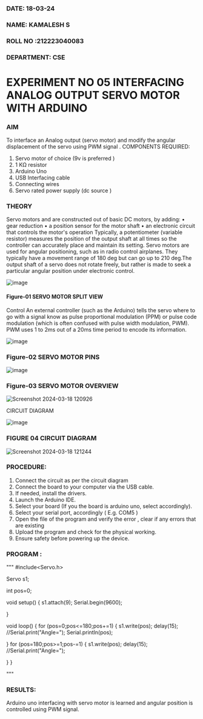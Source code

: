 ###  DATE: 18-03-24

###  NAME: KAMALESH S
###  ROLL NO :212223040083
###  DEPARTMENT: CSE


# EXPERIMENT NO 05 INTERFACING ANALOG OUTPUT SERVO MOTOR WITH ARDUINO

### AIM
To interface an Analog output (servo motor) and modify the angular displacement of the servo using PWM signal .
COMPONENTS REQUIRED:
1.	Servo motor of choice (9v is preferred )
2.	1 KΩ resistor 
3.	Arduino Uno 
4.	USB Interfacing cable 
5.	Connecting wires 
6.	Servo rated power supply (dc source )


### THEORY
Servo motors and are constructed out of basic DC motors, by adding:
•	 gear reduction
•	 a position sensor for the motor shaft
•	 an electronic circuit that controls the motor's operation
Typically, a potentiometer (variable resistor) measures the position of the output shaft at all times so the controller can accurately place and maintain its setting.
Servo motors are used for angular positioning, such as in radio control airplanes.  They typically have a movement range of 180 deg but can go up to 210 deg.The output shaft of a servo does not rotate freely, but rather is made to seek a particular angular position under electronic control. 


![image](https://user-images.githubusercontent.com/36288975/163544439-1f477927-fcd4-42f0-9ce4-c863fdbf1210.png)



#### Figure-01 SERVO MOTOR SPLIT VIEW 
Control 
An external controller (such as the Arduino) tells the servo where to go with a signal know as pulse proportional modulation (PPM) or pulse code modulation (which is often confused with pulse width modulation, PWM). PWM uses 1 to 2ms out of a 20ms time period to encode its information.
 
 
 ![image](https://user-images.githubusercontent.com/36288975/163544482-3027136f-7135-4f3d-a23f-8dc2fe04194d.png)

### Figure-02 SERVO MOTOR PINS

 ![image](https://user-images.githubusercontent.com/36288975/163544513-ca497421-e6ba-4f91-871f-5cfba77f22a8.png)


### Figure-03 SERVO MOTOR OVERVIEW 

 
![Screenshot 2024-03-18 120926](https://github.com/sakamalesh/EXPERIMENT-NO--05-INTERFACING-ANALOG-OUTPUT-SERVO-MOTOR-WITH-ARDUINO-/assets/149148235/cd719d67-5751-4110-b458-a035b88176fc)


 





CIRCUIT DIAGRAM
 
 
 ![image](https://user-images.githubusercontent.com/36288975/163544618-6eb8a7b5-7f1a-428a-8d9f-fd899b145efb.png)

### FIGURE 04 CIRCUIT DIAGRAM

![Screenshot 2024-03-18 121244](https://github.com/sakamalesh/EXPERIMENT-NO--05-INTERFACING-ANALOG-OUTPUT-SERVO-MOTOR-WITH-ARDUINO-/assets/149148235/7ff05b8d-ed2d-4f0d-a3c9-0dc859fd805c)



### PROCEDURE:
1.	Connect the circuit as per the circuit diagram 
2.	Connect the board to your computer via the USB cable.
3.	If needed, install the drivers.
4.	Launch the Arduino IDE.
5.	Select your board (If you the board is arduino uno, select accordingly).
6.	Select your serial port, accordingly ( E.g. COM5 )
7.	Open the file of the program  and verify the error , clear if any errors that are existing 
8.	Upload the program and check for the physical working. 
9.	Ensure safety before powering up the device.




### PROGRAM :
"""
 #include<Servo.h>

Servo s1;

int pos=0;

void setup()
{
  s1.attach(9);
  Serial.begin(9600);
  
}

void loop()
{
  for (pos=0;pos<=180;pos+=1)
  {
    s1.write(pos);
    delay(15);
    //Serial.print("Angle=");
    Serial.println(pos);
    
  }
  for (pos=180;pos>=1;pos-=1)
  {
    s1.write(pos);
    delay(15);
    //Serial.print("Angle=");
    
    
  }
}
 
"""


### RESULTS: 
Arduino uno interfacing with servo motor is learned and angular position is controlled using PWM signal.
